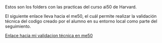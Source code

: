 Estos son los folders con las practicas del curso ai50 de Harvard.

El siguiente enlace lleva hacia el me50, el cuál permite realizar la validación técnica del codigo creado por el alumno en su entorno local como parte del seguimiento.

[Enlace hacia mi validacion técnica en me50](https://github.com/me50/Groltjor)
